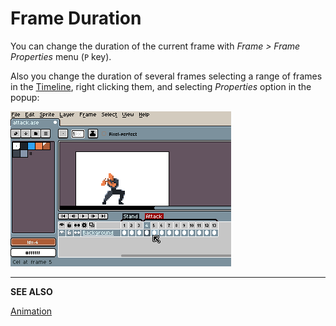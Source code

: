 # Frame Duration

You can change the duration of the current frame with *Frame > Frame
Properties* menu (`P` key).

Also you change the duration of several frames selecting a range of
frames in the [Timeline](timeline.md), right clicking them, and
selecting *Properties* option in the popup:

![Timeline Right Click](frame-duration/timeline-right-click.gif)

---

**SEE ALSO**

[Animation](animation.md)
